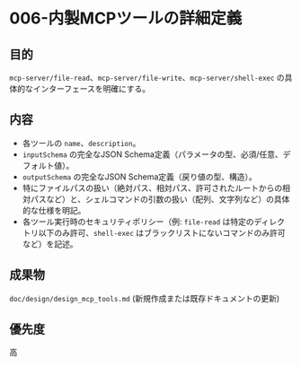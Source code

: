 # 006-内製MCPツールの詳細定義

## 目的
`mcp-server/file-read`、`mcp-server/file-write`、`mcp-server/shell-exec` の具体的なインターフェースを明確にする。

## 内容
*   各ツールの `name`、`description`。
*   `inputSchema` の完全なJSON Schema定義（パラメータの型、必須/任意、デフォルト値）。
*   `outputSchema` の完全なJSON Schema定義（戻り値の型、構造）。
*   特にファイルパスの扱い（絶対パス、相対パス、許可されたルートからの相対パスなど）と、シェルコマンドの引数の扱い（配列、文字列など）の具体的な仕様を明記。
*   各ツール実行時のセキュリティポリシー（例: `file-read` は特定のディレクトリ以下のみ許可、`shell-exec` はブラックリストにないコマンドのみ許可など）を記述。

## 成果物
`doc/design/design_mcp_tools.md` (新規作成または既存ドキュメントの更新)

## 優先度
高

